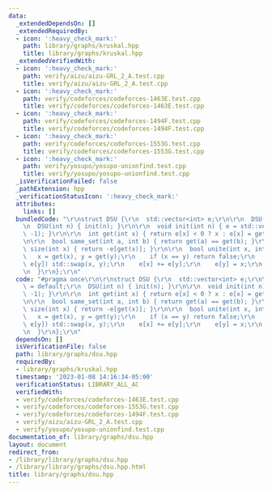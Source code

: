 ```yaml
---
data:
  _extendedDependsOn: []
  _extendedRequiredBy:
  - icon: ':heavy_check_mark:'
    path: library/graphs/kruskal.hpp
    title: library/graphs/kruskal.hpp
  _extendedVerifiedWith:
  - icon: ':heavy_check_mark:'
    path: verify/aizu/aizu-GRL_2_A.test.cpp
    title: verify/aizu/aizu-GRL_2_A.test.cpp
  - icon: ':heavy_check_mark:'
    path: verify/codeforces/codeforces-1463E.test.cpp
    title: verify/codeforces/codeforces-1463E.test.cpp
  - icon: ':heavy_check_mark:'
    path: verify/codeforces/codeforces-1494F.test.cpp
    title: verify/codeforces/codeforces-1494F.test.cpp
  - icon: ':heavy_check_mark:'
    path: verify/codeforces/codeforces-1553G.test.cpp
    title: verify/codeforces/codeforces-1553G.test.cpp
  - icon: ':heavy_check_mark:'
    path: verify/yosupo/yosupo-unionfind.test.cpp
    title: verify/yosupo/yosupo-unionfind.test.cpp
  _isVerificationFailed: false
  _pathExtension: hpp
  _verificationStatusIcon: ':heavy_check_mark:'
  attributes:
    links: []
  bundledCode: "\r\nstruct DSU {\r\n  std::vector<int> e;\r\n\r\n  DSU() = default;\r\
    \n  DSU(int n) { init(n); }\r\n\r\n  void init(int n) { e = std::vector<int>(n,\
    \ -1); }\r\n\r\n  int get(int x) { return e[x] < 0 ? x : e[x] = get(e[x]); }\r\
    \n\r\n  bool same_set(int a, int b) { return get(a) == get(b); }\r\n\r\n  int\
    \ size(int x) { return -e[get(x)]; }\r\n\r\n  bool unite(int x, int y) {\r\n \
    \   x = get(x), y = get(y);\r\n    if (x == y) return false;\r\n    if (e[x] >\
    \ e[y]) std::swap(x, y);\r\n    e[x] += e[y];\r\n    e[y] = x;\r\n    return true;\r\
    \n  }\r\n};\r\n"
  code: "#pragma once\r\n\r\nstruct DSU {\r\n  std::vector<int> e;\r\n\r\n  DSU()\
    \ = default;\r\n  DSU(int n) { init(n); }\r\n\r\n  void init(int n) { e = std::vector<int>(n,\
    \ -1); }\r\n\r\n  int get(int x) { return e[x] < 0 ? x : e[x] = get(e[x]); }\r\
    \n\r\n  bool same_set(int a, int b) { return get(a) == get(b); }\r\n\r\n  int\
    \ size(int x) { return -e[get(x)]; }\r\n\r\n  bool unite(int x, int y) {\r\n \
    \   x = get(x), y = get(y);\r\n    if (x == y) return false;\r\n    if (e[x] >\
    \ e[y]) std::swap(x, y);\r\n    e[x] += e[y];\r\n    e[y] = x;\r\n    return true;\r\
    \n  }\r\n};\r\n"
  dependsOn: []
  isVerificationFile: false
  path: library/graphs/dsu.hpp
  requiredBy:
  - library/graphs/kruskal.hpp
  timestamp: '2023-01-08 14:16:34-05:00'
  verificationStatus: LIBRARY_ALL_AC
  verifiedWith:
  - verify/codeforces/codeforces-1463E.test.cpp
  - verify/codeforces/codeforces-1553G.test.cpp
  - verify/codeforces/codeforces-1494F.test.cpp
  - verify/aizu/aizu-GRL_2_A.test.cpp
  - verify/yosupo/yosupo-unionfind.test.cpp
documentation_of: library/graphs/dsu.hpp
layout: document
redirect_from:
- /library/library/graphs/dsu.hpp
- /library/library/graphs/dsu.hpp.html
title: library/graphs/dsu.hpp
---
```

